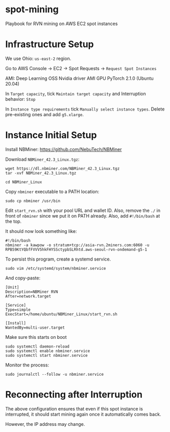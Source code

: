 # spot-mining
Playbook for RVN mining on AWS EC2 spot instances

# Infrastructure Setup

We use Ohio: `us-east-2` region.

Go to AWS Console -> EC2 -> Spot Requests -> `Request Spot Instances`

AMI: Deep Learning OSS Nvidia driver AMI GPU PyTorch 2.1.0 (Ubuntu 20.04)

In `Target capacity`, tick `Maintain target capacity` and Interruption behavior: `Stop`

In `Instance type requirements` tick `Manually select instance types`. Delete pre-existing ones and add `g5.xlarge`.

# Instance Initial Setup

Install NBMiner: https://github.com/NebuTech/NBMiner

Download `NBMiner_42.3_Linux.tgz`:
```
wget https://dl.nbminer.com/NBMiner_42.3_Linux.tgz
tar -xvf NBMiner_42.3_Linux.tgz
```

```
cd NBMiner_Linux
```

Copy `nbminer` executable to a PATH location:
```
sudo cp nbminer /usr/bin
```

Edit `start_rvn.sh` with your pool URL and wallet ID. Also, remove the `./` in front of `nbminer` since we put it on PATH already.
Also, add `#!/bin/bash` at the top.

It should now look something like:
```
#!/bin/bash
nbminer -a kawpow -o stratum+tcp://asia-rvn.2miners.com:6060 -u RPB59KtYQbfFVVV5hkFHYSSctypbSLRhtd.aws-seoul-rvn-ondemand-g5-1
```

To persist this program, create a systemd service.
```
sudo vim /etc/systemd/system/nbminer.service
```
And copy-paste:
```
[Unit]
Description=NBMiner RVN
After=network.target

[Service]
Type=simple
ExecStart=/home/ubuntu/NBMiner_Linux/start_rvn.sh

[Install]
WantedBy=multi-user.target
```

Make sure this starts on boot
```
sudo systemctl daemon-reload
sudo systemctl enable nbminer.service
sudo systemctl start nbminer.service
```

Monitor the process:
```
sudo journalctl --follow -u nbminer.service
```

# Reconnecting after Interruption

The above configuration ensures that even if this spot instance is interrupted, it should start mining again once it automatically comes back.

However, the IP address may change.
